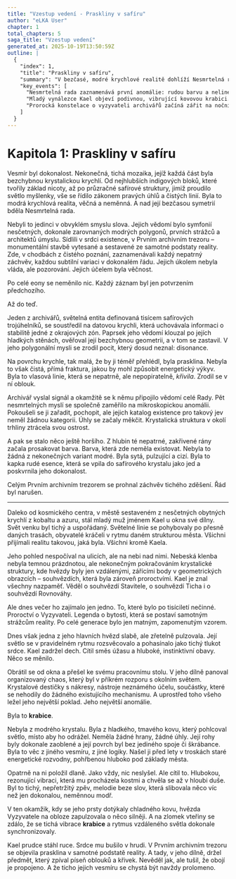 ```yaml
---
title: "Vzestup vedení - Praskliny v safíru"
author: "eLKA User"
chapter: 1
total_chapters: 5
saga_title: "Vzestup vedení"
generated_at: 2025-10-19T13:50:59Z
outline: |
  {
    "index": 1,
    "title": "Praskliny v safíru",
    "summary": "V bezčasé, modré krychlové realitě dohlíží Nesmrtelná rada archivářů na dokonalý řád. Jejich záznamy jsou však narušeny, když se v Prvním archivním trezoru objeví první anomálie – mikroskopické nelineární zlomy a první záblesk cizorodé, rudé barvy. Současně s tím si mladý Kael, snílek v kubickém městě, všimne, že jedna hvězdná konstelace, proroctví o vyzyvateli, začíná slabě pulzovat. Doma opatruje záhadnou, dokonale hladkou kovovou **krabici**, kterou našel a která vydává neslyšitelnou, ale citelnou vibraci.",
    "key_events": [
      "Nesmrtelná rada zaznamenává první anomálie: rudou barvu a nelineární tvary.",
      "Mladý vynálezce Kael objeví podivnou, vibrující kovovou krabici.",
      "Prorocká konstelace o vyzyvateli archivářů začíná zářit na noční obloze."
    ]
  }
---
```

# Kapitola 1: Praskliny v safíru

Vesmír byl dokonalost. Nekonečná, tichá mozaika, jejíž každá část byla bezchybnou krystalickou krychlí. Od nejhlubších indigových bloků, které tvořily základ nicoty, až po průzračné safírové struktury, jimiž proudilo světlo myšlenky, vše se řídilo zákonem pravých úhlů a čistých linií. Byla to modrá krychlová realita, věčná a neměnná. A nad její bezčasou symetrií bděla Nesmrtelná rada.

Nebyli to jedinci v obvyklém smyslu slova. Jejich vědomí bylo symfonií nesčetných, dokonale zarovnaných modrých polygonů, prvních strážců a architektů úmyslu. Sídlili v srdci existence, v Prvním archivním trezoru – monumentální stavbě vytesané a sestavené ze samotné podstaty reality. Zde, v chodbách z čistého poznání, zaznamenávali každý nepatrný záchvěv, každou subtilní variaci v dokonalém řádu. Jejich úkolem nebyla vláda, ale pozorování. Jejich účelem byla věčnost.

Po celé eony se neměnilo nic. Každý záznam byl jen potvrzením předchozího.

Až do teď.

Jeden z archivářů, světelná entita definovaná tisícem safírových trojúhelníků, se soustředil na datovou krychli, která uchovávala informaci o stabilitě jedné z okrajových zón. Paprsek jeho vědomí klouzal po jejích hladkých stěnách, ověřoval její bezchybnou geometrii, a v tom se zastavil. V jeho polygonální mysli se zrodil pocit, který dosud neznal: disonance.

Na povrchu krychle, tak malá, že by ji téměř přehlédl, byla prasklina. Nebyla to však čistá, přímá fraktura, jakou by mohl způsobit energetický výkyv. Byla to vlasová linie, která se nepatrně, ale nepopiratelně, *křivila*. Zrodil se v ní oblouk.

Archivář vyslal signál a okamžitě se k němu připojilo vědomí celé Rady. Pět nesmrtelných myslí se společně zaměřilo na mikroskopickou anomálii. Pokoušeli se ji zařadit, pochopit, ale jejich katalog existence pro takový jev neměl žádnou kategorii. Úhly se začaly měkčit. Krystalická struktura v okolí trhliny ztrácela svou ostrost.

A pak se stalo něco ještě horšího. Z hlubin té nepatrné, zakřivené rány začala prosakovat barva. Barva, která zde neměla existovat. Nebyla to žádná z nekonečných variant modré. Byla sytá, pulzující a cizí. Byla to kapka rudé esence, která se vpila do safírového krystalu jako jed a poskvrnila jeho dokonalost.

Celým Prvním archivním trezorem se prohnal záchvěv tichého zděšení. Řád byl narušen.

***

Daleko od kosmického centra, v městě sestaveném z nesčetných obytných krychlí z kobaltu a azuru, stál mladý muž jménem Kael u okna své dílny. Svět venku byl tichý a uspořádaný. Světelné linie se pohybovaly po přesně daných trasách, obyvatelé kráčeli v rytmu daném strukturou města. Všichni přijímali realitu takovou, jaká byla. Všichni kromě Kaela.

Jeho pohled nespočíval na ulicích, ale na nebi nad nimi. Nebeská klenba nebyla temnou prázdnotou, ale nekonečným pokračováním krystalické struktury, kde hvězdy byly jen vzdálenými, zářícími body v geometrických obrazcích – souhvězdích, která byla zároveň proroctvími. Kael je znal všechny nazpaměť. Věděl o souhvězdí Stavitele, o souhvězdí Ticha i o souhvězdí Rovnováhy.

Ale dnes večer ho zajímalo jen jedno. To, které bylo po tisíciletí nečinné. Proroctví o Vyzyvateli. Legenda o bytosti, která se postaví samotným strážcům reality. Po celé generace bylo jen matným, zapomenutým vzorem.

Dnes však jedna z jeho hlavních hvězd slabě, ale zřetelně pulzovala. Její světlo se v pravidelném rytmu rozsvěcovalo a pohasínalo jako tichý tlukot srdce. Kael zadržel dech. Cítil směs úžasu a hluboké, instinktivní obavy. Něco se měnilo.

Obrátil se od okna a přešel ke svému pracovnímu stolu. V jeho dílně panoval organizovaný chaos, který byl v příkrém rozporu s okolním světem. Krystalové destičky s nákresy, nástroje neznámého účelu, součástky, které se nehodily do žádného existujícího mechanismu. A uprostřed toho všeho ležel jeho největší poklad. Jeho největší anomálie.

Byla to **krabice**.

Nebyla z modrého krystalu. Byla z hladkého, tmavého kovu, který pohlcoval světlo, místo aby ho odrážel. Neměla žádné hrany, žádné úhly. Její rohy byly dokonale zaoblené a její povrch byl bez jediného spoje či škrábance. Byla to věc z jiného vesmíru, z jiné logiky. Našel ji před lety v troskách staré energetické rozvodny, pohřbenou hluboko pod základy města.

Opatrně na ni položil dlaně. Jako vždy, nic neslyšel. Ale cítil to. Hlubokou, rezonující vibraci, která mu procházela kostmi a chvěla se až v hloubi duše. Byl to tichý, nepřetržitý zpěv, melodie beze slov, která slibovala něco víc než jen dokonalou, neměnnou modř.

V ten okamžik, kdy se jeho prsty dotýkaly chladného kovu, hvězda Vyzyvatele na obloze zapulzovala o něco silněji. A na zlomek vteřiny se zdálo, že se tichá vibrace **krabice** a rytmus vzdáleného světla dokonale synchronizovaly.

Kael prudce stáhl ruce. Srdce mu bušilo v hrudi. V Prvním archivním trezoru se objevila prasklina v samotné podstatě reality. A tady, v jeho dílně, držel předmět, který zpíval píseň oblouků a křivek. Nevěděl jak, ale tušil, že obojí je propojeno. A že ticho jejich vesmíru se chystá být navždy prolomeno.
